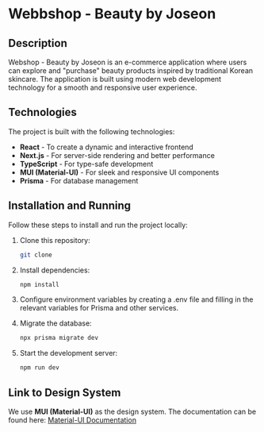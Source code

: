 # Webbshop - Beauty by Joseon

## Description
Webshop - Beauty by Joseon is an e-commerce application where users can explore and "purchase" beauty products inspired by traditional Korean skincare. The application is built using modern web development technology for a smooth and responsive user experience.

## Technologies
The project is built with the following technologies:
- **React** - To create a dynamic and interactive frontend
- **Next.js** - For server-side rendering and better performance
- **TypeScript** - For type-safe development
- **MUI (Material-UI)** - For sleek and responsive UI components
- **Prisma** - For database management

## Installation and Running

Follow these steps to install and run the project locally:

1. Clone this repository:
   ```sh
   git clone
   ```

2. Install dependencies:
   ```sh
   npm install
   ```
3. Configure environment variables by creating a .env file and filling in the relevant variables for Prisma and other services.

4. Migrate the database:
   ```sh
   npx prisma migrate dev
   ```
5. Start the development server:
   ```sh
   npm run dev
   ```

## Link to Design System
We use **MUI (Material-UI)** as the design system. The documentation can be found here:
[Material-UI Documentation](https://mui.com/)